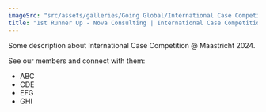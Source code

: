 ```yaml
---
imageSrc: "src/assets/galleries/Going Global/International Case Competition @ Maastricht 2024.jpg"
title: "1st Runner Up - Nova Consulting | International Case Competition @ Maastricht 2024"
---
```

Some description about International Case Competition @ Maastricht 2024. 

See our members and connect with them:
 - ABC
 - CDE
 - EFG
 - GHI